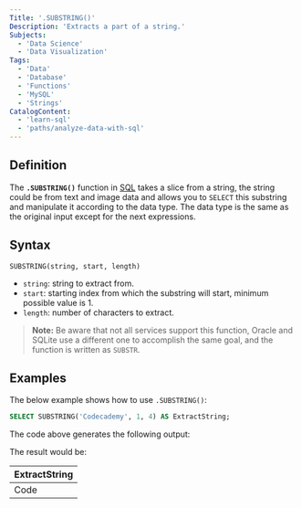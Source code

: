 ```yaml
---
Title: '.SUBSTRING()'
Description: 'Extracts a part of a string.' 
Subjects: 
  - 'Data Science'
  - 'Data Visualization'
Tags:
  - 'Data'
  - 'Database'
  - 'Functions'
  - 'MySQL'
  - 'Strings'
CatalogContent:
  - 'learn-sql'
  - 'paths/analyze-data-with-sql'
---
```


## Definition

The **`.SUBSTRING()`** function in [SQL](https://www.codecademy.com/resources/docs/sql) takes a slice from a string, the string could be from text and image data and allows you to `SELECT` this substring and manipulate it according to the data type. The data type is the same as the original input except for the next expressions.

## Syntax

```pseudo
SUBSTRING(string, start, length)
```

- `string`: string to extract from.
- `start`: starting index from which the substring will start, minimum possible value is 1.
- `length`: number of characters to extract.
  
> **Note:** Be aware that not all services support this function, Oracle and SQLite use a different one to accomplish the same goal, and the function is written as `SUBSTR`.

## Examples

The below example shows how to use `.SUBSTRING()`:

```sql
SELECT SUBSTRING('Codecademy', 1, 4) AS ExtractString;
```

The code above generates the following output:

The result would be:

| ExtractString |
| ------------- |
|Code           |

